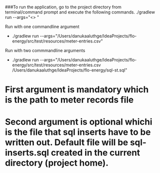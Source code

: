 ###To run the application, go to the project directory from terminal/command prompt and execute the following commands.
./gradlew run --args="<<meter-records-file>> <optional-output-file>"

 Run with one commandline argument
* ./gradlew run --args="/Users/danukaaluthge/IdeaProjects/flo-energy/src/test/resources/meter-entries.csv"

 Run with two commmandline arguments
* ./gradlew run --args="/Users/danukaaluthge/IdeaProjects/flo-energy/src/test/resources/meter-entries.csv /Users/danukaaluthge/IdeaProjects/flo-energy/sql-st.sql"

# First argument is mandatory which is the path to meter records file
# Second argument is optional whichi is the file that sql inserts have to be written out. Default file will be sql-inserts.sql created in the current directory (project home).


